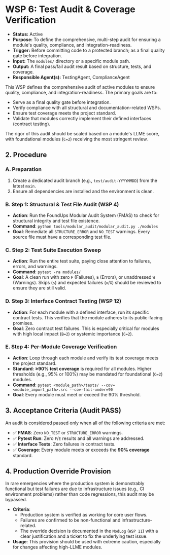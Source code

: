 # WSP 6: Test Audit & Coverage Verification
- **Status:** Active
- **Purpose:** To define the comprehensive, multi-step audit for ensuring a module's quality, compliance, and integration-readiness.
- **Trigger:** Before committing code to a protected branch; as a final quality gate before integration.
- **Input:** The `modules/` directory or a specific module path.
- **Output:** A final pass/fail audit result based on structure, tests, and coverage.
- **Responsible Agent(s):** TestingAgent, ComplianceAgent

This WSP defines the comprehensive audit of active modules to ensure quality, compliance, and integration-readiness. The primary goals are to:
-   Serve as a final quality gate before integration.
-   Verify compliance with all structural and documentation-related WSPs.
-   Ensure test coverage meets the project standard.
-   Validate that modules correctly implement their defined interfaces (contract testing).

The rigor of this audit should be scaled based on a module's LLME score, with foundational modules (`C=2`) receiving the most stringent review.

## 2. Procedure

### A. Preparation
1.  Create a dedicated audit branch (e.g., `test/audit-YYYYMMDD`) from the latest `main`.
2.  Ensure all dependencies are installed and the environment is clean.

### B. Step 1: Structural & Test File Audit (WSP 4)
-   **Action**: Run the FoundUps Modular Audit System (FMAS) to check for structural integrity and test file existence.
-   **Command**: `python tools/modular_audit/modular_audit.py ./modules`
-   **Goal**: Remediate all `STRUCTURE_ERROR` and `NO_TEST` warnings. Every source file must have a corresponding test file.

### C. Step 2: Test Suite Execution Sweep
-   **Action**: Run the entire test suite, paying close attention to failures, errors, and warnings.
-   **Command**: `pytest -ra modules/`
-   **Goal**: A clean run with zero `F` (Failures), `E` (Errors), or unaddressed `W` (Warnings). Skips (`s`) and expected failures (`x`/`X`) should be reviewed to ensure they are still valid.

### D. Step 3: Interface Contract Testing (WSP 12)
-   **Action**: For each module with a defined interface, run its specific contract tests. This verifies that the module adheres to its public-facing promises.
-   **Goal**: Zero contract test failures. This is especially critical for modules with high local impact (`B=2`) or systemic importance (`C=2`).

### E. Step 4: Per-Module Coverage Verification
-   **Action**: Loop through each module and verify its test coverage meets the project standard.
-   **Standard**: **≥90% test coverage** is required for all modules. Higher thresholds (e.g., 95% or 100%) may be mandated for foundational (`C=2`) modules.
-   **Command**: `pytest <module_path>/tests/ --cov=<module_import_path>.src --cov-fail-under=90`
-   **Goal**: Every module must meet or exceed the 90% threshold.

## 3. Acceptance Criteria (Audit PASS)

An audit is considered passed only when all of the following criteria are met:
-   ✅ **FMAS**: Zero `NO_TEST` or `STRUCTURE_ERROR` warnings.
-   ✅ **Pytest Run**: Zero `F`/`E` results and all warnings are addressed.
-   ✅ **Interface Tests**: Zero failures in contract tests.
-   ✅ **Coverage**: Every module meets or exceeds the **90% coverage** standard.

## 4. Production Override Provision

In rare emergencies where the production system is demonstrably functional but test failures are due to infrastructure issues (e.g., CI environment problems) rather than code regressions, this audit may be bypassed.

-   **Criteria**:
    -   Production system is verified as working for core user flows.
    -   Failures are confirmed to be non-functional and infrastructure-related.
    -   The override decision is documented in the `ModLog` (`WSP 11`) with a clear justification and a ticket to fix the underlying test issue.
-   **Usage**: This provision should be used with extreme caution, especially for changes affecting high-LLME modules.
